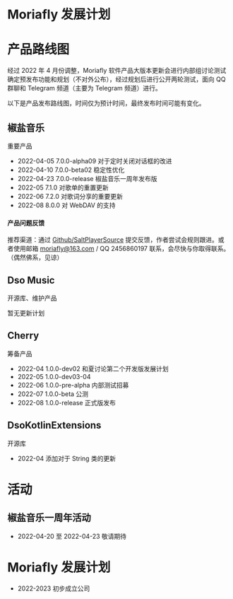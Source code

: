 # Moriafly 发展计划

# 产品路线图

经过 2022 年 4 月份调整，Moriafly 软件产品大版本更新会进行内部组讨论测试确定预发布功能和规划（不对外公布），经过规划后进行公开两轮测试，面向 QQ 群聊和 Telegram 频道（主要为 Telegram 频道）进行。

以下是产品发布路线图，时间仅为预计时间，最终发布时间可能有变化。

## 椒盐音乐

重要产品

- 2022-04-05 7.0.0-alpha09 对于定时关闭对话框的改进
- 2022-04-10 7.0.0-beta02 稳定性优化
- 2022-04-23 7.0.0-release 椒盐音乐一周年发布版
- 2022-05 7.1.0 对歌单的重置更新
- 2022-06 7.2.0 对歌词分享的重要更新
- 2022-08 8.0.0 对 WebDAV 的支持

#### 产品问题反馈

推荐渠道：通过 [Github/SaltPlayerSource](https://github.com/Moriafly/SaltPlayerSource/issues) 提交反馈，作者尝试会规则跟进。或者使用邮箱 moriafly@163.com / QQ 2456860197 联系，会尽快与你取得联系。（偶然佛系，见谅）

## Dso Music

开源库、维护产品

暂无更新计划

## Cherry

筹备产品

- 2022-04 1.0.0-dev02 和夏讨论第二个开发版发展计划
- 2022-05 1.0.0-dev03-04 
- 2022-06 1.0.0-pre-alpha 内部测试招募
- 2022-07 1.0.0-beta 公测
- 2022-08 1.0.0-release 正式版发布

## DsoKotlinExtensions

开源库

- 2022-04 添加对于 String 类的更新

# 活动

## 椒盐音乐一周年活动

- 2022-04-20 至 2022-04-23 敬请期待

# Moriafly 发展计划

- 2022-2023 初步成立公司